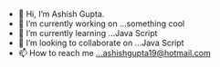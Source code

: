 - 👋 Hi, I’m Ashish Gupta.
- 👀 I’m currently working on ...something cool
- 🌱 I’m currently learning ...Java Script
- 💞️ I’m looking to collaborate on ...Java Script
- 📫 How to reach me ...ashishgupta19@hotmail.com

<!---
DevloperAshish/DevloperAshish is a ✨ special ✨ repository because its `README.md` (this file) appears on your GitHub profile.
You can click the Preview link to take a look at your changes.
--->
